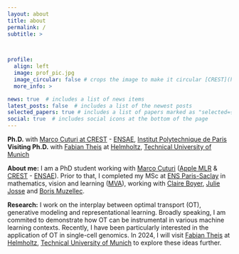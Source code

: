 ```yaml
---
layout: about
title: about
permalink: /
subtitle: >
  


profile:
  align: left
  image: prof_pic.jpg
  image_circular: false # crops the image to make it circular [CREST](https://crest.science/)-[ENSAE](https://www.ensae.fr/), [IP-Paris](https://www.ip-paris.fr/)
  more_info: >

news: true  # includes a list of news items
latest_posts: false  # includes a list of the newest posts
selected_papers: true # includes a list of papers marked as "selected={true}"
social: true  # includes social icons at the bottom of the page
---
```


<!-- <strong>Ph.D.</strong> at <a href="https://crest.science/">CREST</a>-<a href="https://www.ensae.fr/">ENSAE</a>, <a href="https://www.ip-paris.fr/">Institut Polytechnique de Paris</a> <br>
  <strong>Long-term Visiting Ph.D.</strong> at <a href="https://www.helmholtz-munich.de/en/icb/pi/fabian-theis">Helmholtz</a>-<a href="https://www.tum.de/en/">Technical University of Munich</a> -->

<strong>Ph.D.</strong> with <a href="https://marcocuturi.net/">Marco Cuturi at <a href="https://crest.science/">CREST</a> - <a href="https://www.ensae.fr/">ENSAE</a>, <a href="https://www.ip-paris.fr/">Institut Polytechnique de Paris</a> <br>
<strong>Visiting Ph.D.</strong>  with <a href="https://www.helmholtz-munich.de/en/icb/pi/fabian-theis">Fabian Theis</a> at <a href="https://www.helmholtz-munich.de/en/icb/pi/fabian-theis">Helmholtz</a>, <a href="https://www.tum.de/en/">Technical University of Munich</a>  

<!-- with <a href="https://www.helmholtz-munich.de/en/icb/pi/fabian-theis">Fabian Theis</a>-->
<!-- with <a href="https://marcocuturi.net/">Marco Cuturi</a>-->

**About me:** I am a PhD student working with [Marco Cuturi](https://marcocuturi.net/) ([Apple MLR](https://machinelearning.apple.com/) & [CREST](https://crest.science/) - [ENSAE](https://www.ensae.fr/)). Prior to that, I completed my MSc at [ENS Paris-Saclay](https://ens-paris-saclay.fr/) in mathematics, vision and learning ([MVA](https://www.master-mva.com/)), working with [Claire Boyer](https://perso.lpsm.paris/~cboyer/), [Julie Josse](https://juliejosse.com/) and [Boris Muzellec](https://borismuzellec.github.io/). 


**Research:** I work on the interplay between optimal transport (OT), generative modeling and representational learning. Broadly speaking, I am commited to demonstrate how OT can be instrumental in various machine learning contexts. Recently, I have been particularly interested in the application of OT in single-cell genomics. In 2024, I will visit [Fabian Theis](https://www.helmholtz-munich.de/en/icb/pi/fabian-theis) at [Helmholtz](https://www.helmholtz-munich.de/en), [Technical University of Munich](https://www.tum.de/en/) to explore these ideas further. 